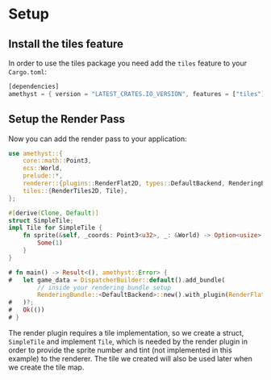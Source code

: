# Setup

## Install the tiles feature

In order to use the tiles package you need add the `tiles` feature to your `Cargo.toml`:

```rust
[dependencies]
amethyst = { version = "LATEST_CRATES.IO_VERSION", features = ["tiles"] }
```

## Setup the Render Pass

Now you can add the render pass to your application:

```rust
use amethyst::{
    core::math::Point3,
    ecs::World,
    prelude::*,
    renderer::{plugins::RenderFlat2D, types::DefaultBackend, RenderingBundle},
    tiles::{RenderTiles2D, Tile},
};

#[derive(Clone, Default)]
struct SimpleTile;
impl Tile for SimpleTile {
    fn sprite(&self, _coords: Point3<u32>, _: &World) -> Option<usize> {
        Some(1)
    }
}

# fn main() -> Result<(), amethyst::Error> {
#   let game_data = DispatcherBuilder::default().add_bundle(
        // inside your rendering bundle setup
        RenderingBundle::<DefaultBackend>::new().with_plugin(RenderFlat2D::default()),
#   )?;
#   Ok(())
# }
```

The render plugin requires a tile implementation, so we create a struct, `SimpleTile` and implement `Tile`, which is needed by the render plugin in order to provide the sprite number and tint (not implemented in this example) to the renderer. The tile we created will also be used later when we create the tile map.
